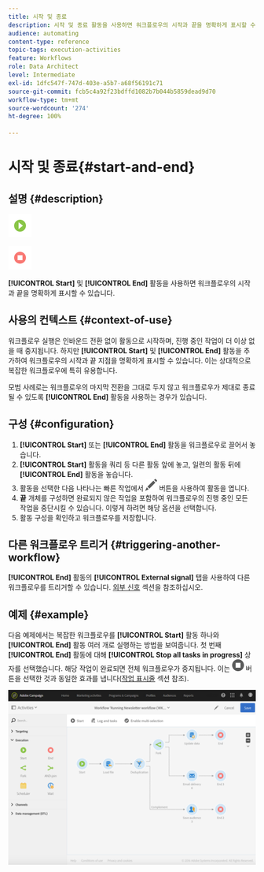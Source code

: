 ```yaml
---
title: 시작 및 종료
description: 시작 및 종료 활동을 사용하면 워크플로우의 시작과 끝을 명확하게 표시할 수 있습니다.
audience: automating
content-type: reference
topic-tags: execution-activities
feature: Workflows
role: Data Architect
level: Intermediate
exl-id: 1dfc547f-747d-403e-a5b7-a68f56191c71
source-git-commit: fcb5c4a92f23bdffd1082b7b044b5859dead9d70
workflow-type: tm+mt
source-wordcount: '274'
ht-degree: 100%

---
```


# 시작 및 종료{#start-and-end}

## 설명 {#description}

![](assets/start.png)

![](assets/end.png)

**[!UICONTROL Start]** 및 **[!UICONTROL End]** 활동을 사용하면 워크플로우의 시작과 끝을 명확하게 표시할 수 있습니다.

## 사용의 컨텍스트 {#context-of-use}

워크플로우 실행은 인바운드 전환 없이 활동으로 시작하며, 진행 중인 작업이 더 이상 없을 때 중지됩니다. 하지만 **[!UICONTROL Start]** 및 **[!UICONTROL End]** 활동을 추가하여 워크플로우의 시작과 끝 지점을 명확하게 표시할 수 있습니다. 이는 상대적으로 복잡한 워크플로우에 특히 유용합니다.

모범 사례로는 워크플로우의 마지막 전환을 그대로 두지 않고 워크플로우가 제대로 종료될 수 있도록 **[!UICONTROL End]** 활동을 사용하는 경우가 있습니다.

## 구성 {#configuration}

1. **[!UICONTROL Start]** 또는 **[!UICONTROL End]** 활동을 워크플로우로 끌어서 놓습니다.
1. **[!UICONTROL Start]** 활동을 쿼리 등 다른 활동 앞에 놓고, 일련의 활동 뒤에 **[!UICONTROL End]** 활동을 놓습니다.
1. 활동을 선택한 다음 나타나는 빠른 작업에서 ![](assets/edit_darkgrey-24px.png) 버튼을 사용하여 활동을 엽니다.
1. **끝** 개체를 구성하면 완료되지 않은 작업을 포함하여 워크플로우의 진행 중인 모든 작업을 중단시킬 수 있습니다. 이렇게 하려면 해당 옵션을 선택합니다.
1. 활동 구성을 확인하고 워크플로우를 저장합니다.

## 다른 워크플로우 트리거 {#triggering-another-workflow}

**[!UICONTROL End]** 활동의 **[!UICONTROL External signal]** 탭을 사용하여 다른 워크플로우를 트리거할 수 있습니다. [외부 신호](../../automating/using/external-signal.md) 섹션을 참조하십시오.

## 예제 {#example}

다음 예제에서는 복잡한 워크플로우를 **[!UICONTROL Start]** 활동 하나와 **[!UICONTROL End]** 활동 여러 개로 실행하는 방법을 보여줍니다. 첫 번째 **[!UICONTROL End]** 활동에 대해 **[!UICONTROL Stop all tasks in progress]** 상자를 선택했습니다. 해당 작업이 완료되면 전체 워크플로우가 중지됩니다. 이는 ![](assets/stop_darkgrey-24px.png) 버튼을 선택한 것과 동일한 효과를 냅니다([작업 표시줄](../../automating/using/workflow-interface.md#action-bar) 섹션 참조).

![](assets/wkf_start_end_example.png)
